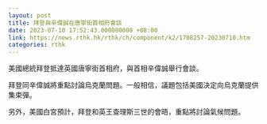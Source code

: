 ```yaml
---
layout: post
title: 拜登與辛偉誠在唐寧街首相府會談
date: 2023-07-10 17:52:43.000000000 +08:00
link: https://news.rthk.hk/rthk/ch/component/k2/1708257-20230710.htm
categories: rthk
---
```


美國總統拜登抵達英國唐寧街首相府，與首相辛偉誠舉行會談。

拜登同辛偉誠將重點討論烏克蘭問題。一般相信，議題包括美國決定向烏克蘭提供集束彈。

另外，美國白宮預計，拜登和英王查理斯三世的會晤，重點將討論氣候問題。
